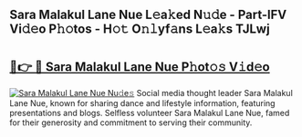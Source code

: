 ## Sara Malakul Lane Nue L𝚎a𝚔ed N𝚞𝚍e - Part-lFV Vi𝚍𝚎o P𝚑𝚘tos - H𝚘𝚝 O𝚗𝚕yf𝚊ns L𝚎a𝚔s TJLwj

# <h2><a href="http://kfdunr.oniu.top/?m=Sara+Malakul+Lane+Nue">🔗👉 🔴 Sara Malakul Lane Nue P𝚑ot𝚘𝚜 V𝚒d𝚎o</a></h2>

[![Sara Malakul Lane Nue Nu𝚍e𝚜](https://i.imgur.com/0qMVB7G.gif)](http://kfdunr.oniu.top/?m=Sara+Malakul+Lane+Nue)
Social media thought leader Sara Malakul Lane Nue, known for sharing dance and lifestyle information, featuring presentations and blogs. Selfless volunteer Sara Malakul Lane Nue, famed for their generosity and commitment to serving their community.  
